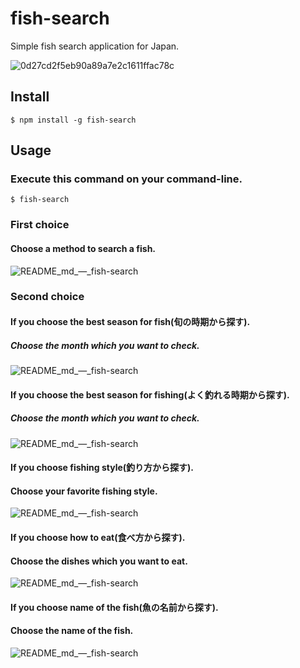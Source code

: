 # fish-search
Simple fish search application for Japan.

![0d27cd2f5eb90a89a7e2c1611ffac78c](https://user-images.githubusercontent.com/72614612/165949705-1f0045a5-7904-43d6-9272-03eebbbf9e6a.gif)

## Install
```
$ npm install -g fish-search
```
## Usage
### Execute this command on your command-line.
```
$ fish-search
```
### First choice
#### Choose a method to search a fish.
![README_md_—_fish-search](https://user-images.githubusercontent.com/72614612/165950437-18231c60-76b9-43c7-969a-acb92e148159.png)

### Second choice
#### If you choose the best season for fish(旬の時期から探す).
##### Choose the month which you want to check.
![README_md_—_fish-search](https://user-images.githubusercontent.com/72614612/165950216-2f543c1e-ed44-4530-8e2f-8dca036403e2.png)

#### If you choose the best season for fishing(よく釣れる時期から探す).
##### Choose the month which you want to check.
![README_md_—_fish-search](https://user-images.githubusercontent.com/72614612/165950693-363e7bbb-6625-45f4-ae9f-ef56a68755c2.png)


#### If you choose fishing style(釣り方から探す).
#### Choose your favorite fishing style.
![README_md_—_fish-search](https://user-images.githubusercontent.com/72614612/165950910-a018aead-2a62-4123-a1c5-0310ce7e9361.png)

#### If you choose how to eat(食べ方から探す).
#### Choose the dishes which you want to eat.
![README_md_—_fish-search](https://user-images.githubusercontent.com/72614612/165951136-d58cd024-8eb1-46cf-9839-442f0ff0051a.png)

#### If you choose name of the fish(魚の名前から探す).
#### Choose the name of the fish.
![README_md_—_fish-search](https://user-images.githubusercontent.com/72614612/165951449-7c7c0d29-9f66-4177-9451-d0d7ad1b66c8.png)
